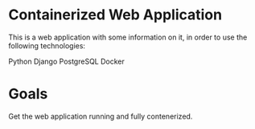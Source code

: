 # Containerized Web Application

This is a web application with some information on it, in order to use the following technologies:

Python
Django
PostgreSQL
Docker

# Goals

Get the web application running and fully contenerized.
